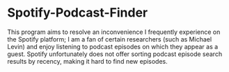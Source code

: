 # Spotify-Podcast-Finder
This program aims to resolve an inconvenience I frequently experience on the Spotify platform; I am a fan of certain researchers (such as Michael Levin) and enjoy listening to podcast episodes on which they appear as a guest. Spotify unfortunately does not offer sorting podcast episode search results by recency, making it hard to find new episodes.
